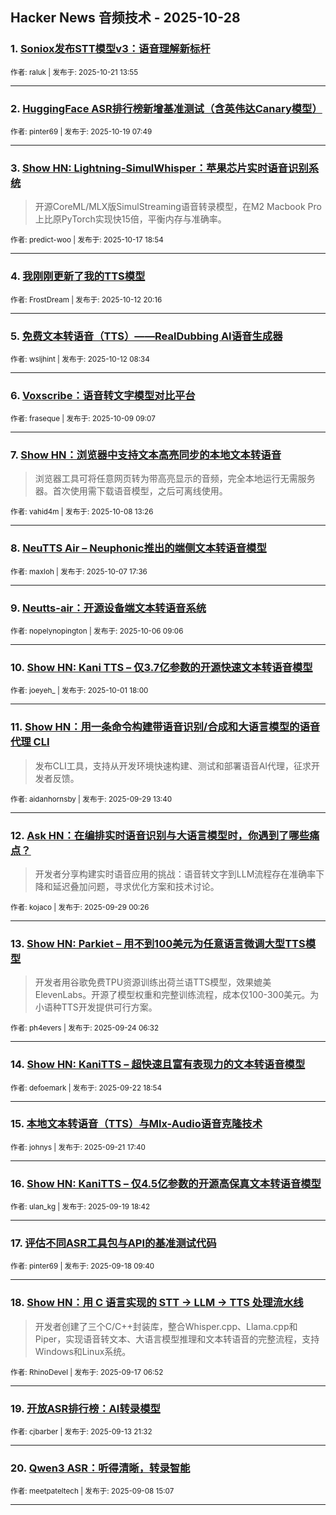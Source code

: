 ## Hacker News 音频技术 - 2025-10-28


### 1. [Soniox发布STT模型v3：语音理解新标杆](https://news.ycombinator.com/item?id=45655859)

<sub>作者: raluk | 发布于: 2025-10-21 13:55</sub>

---

### 2. [HuggingFace ASR排行榜新增基准测试（含英伟达Canary模型）](https://news.ycombinator.com/item?id=45632638)

<sub>作者: pinter69 | 发布于: 2025-10-19 07:49</sub>

---

### 3. [Show HN: Lightning-SimulWhisper：苹果芯片实时语音识别系统](https://news.ycombinator.com/item?id=45620534)
> 开源CoreML/MLX版SimulStreaming语音转录模型，在M2 Macbook Pro上比原PyTorch实现快15倍，平衡内存与准确率。

<sub>作者: predict-woo | 发布于: 2025-10-17 18:54</sub>

---

### 4. [我刚刚更新了我的TTS模型](https://news.ycombinator.com/item?id=45561510)

<sub>作者: FrostDream | 发布于: 2025-10-12 20:16</sub>

---

### 5. [免费文本转语音（TTS）——RealDubbing AI语音生成器](https://news.ycombinator.com/item?id=45556462)

<sub>作者: wsljhint | 发布于: 2025-10-12 08:34</sub>

---

### 6. [Voxscribe：语音转文字模型对比平台](https://news.ycombinator.com/item?id=45525257)

<sub>作者: fraseque | 发布于: 2025-10-09 09:07</sub>

---

### 7. [Show HN：浏览器中支持文本高亮同步的本地文本转语音](https://news.ycombinator.com/item?id=45515923)
> 浏览器工具可将任意网页转为带高亮显示的音频，完全本地运行无需服务器。首次使用需下载语音模型，之后可离线使用。

<sub>作者: vahid4m | 发布于: 2025-10-08 13:26</sub>

---

### 8. [NeuTTS Air – Neuphonic推出的端侧文本转语音模型](https://news.ycombinator.com/item?id=45506202)

<sub>作者: maxloh | 发布于: 2025-10-07 17:36</sub>

---

### 9. [Neutts-air：开源设备端文本转语音系统](https://news.ycombinator.com/item?id=45489311)

<sub>作者: nopelynopington | 发布于: 2025-10-06 09:06</sub>

---

### 10. [Show HN: Kani TTS – 仅3.7亿参数的开源快速文本转语音模型](https://news.ycombinator.com/item?id=45440904)

<sub>作者: joeyeh_ | 发布于: 2025-10-01 18:00</sub>

---

### 11. [Show HN：用一条命令构建带语音识别/合成和大语言模型的语音代理 CLI](https://news.ycombinator.com/item?id=45413663)
> 发布CLI工具，支持从开发环境快速构建、测试和部署语音AI代理，征求开发者反馈。

<sub>作者: aidanhornsby | 发布于: 2025-09-29 13:40</sub>

---

### 12. [Ask HN：在编排实时语音识别与大语言模型时，你遇到了哪些痛点？](https://news.ycombinator.com/item?id=45409288)
> 开发者分享构建实时语音应用的挑战：语音转文字到LLM流程存在准确率下降和延迟叠加问题，寻求优化方案和技术讨论。

<sub>作者: kojaco | 发布于: 2025-09-29 00:26</sub>

---

### 13. [Show HN: Parkiet – 用不到100美元为任意语言微调大型TTS模型](https://news.ycombinator.com/item?id=45357002)
> 开发者用谷歌免费TPU资源训练出荷兰语TTS模型，效果媲美ElevenLabs。开源了模型权重和完整训练流程，成本仅100-300美元。为小语种TTS开发提供可行方案。

<sub>作者: ph4evers | 发布于: 2025-09-24 06:32</sub>

---

### 14. [Show HN: KaniTTS – 超快速且富有表现力的文本转语音模型](https://news.ycombinator.com/item?id=45337854)

<sub>作者: defoemark | 发布于: 2025-09-22 18:54</sub>

---

### 15. [本地文本转语音（TTS）与Mlx-Audio语音克隆技术](https://news.ycombinator.com/item?id=45324936)

<sub>作者: johnys | 发布于: 2025-09-21 17:40</sub>

---

### 16. [Show HN: KaniTTS – 仅4.5亿参数的开源高保真文本转语音模型](https://news.ycombinator.com/item?id=45304989)

<sub>作者: ulan_kg | 发布于: 2025-09-19 18:42</sub>

---

### 17. [评估不同ASR工具包与API的基准测试代码](https://news.ycombinator.com/item?id=45287596)

<sub>作者: pinter69 | 发布于: 2025-09-18 09:40</sub>

---

### 18. [Show HN：用 C 语言实现的 STT → LLM → TTS 处理流水线](https://news.ycombinator.com/item?id=45272639)
> 开发者创建了三个C/C++封装库，整合Whisper.cpp、Llama.cpp和Piper，实现语音转文本、大语言模型推理和文本转语音的完整流程，支持Windows和Linux系统。

<sub>作者: RhinoDevel | 发布于: 2025-09-17 06:52</sub>

---

### 19. [开放ASR排行榜：AI转录模型](https://news.ycombinator.com/item?id=45235498)

<sub>作者: cjbarber | 发布于: 2025-09-13 21:32</sub>

---

### 20. [Qwen3 ASR：听得清晰，转录智能](https://news.ycombinator.com/item?id=45169263)

<sub>作者: meetpateltech | 发布于: 2025-09-08 15:07</sub>

---
